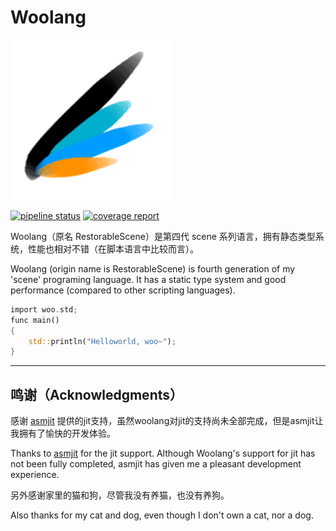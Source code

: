 # Woolang

![logo](image/woolang_logo.png)

[![pipeline status](https://gitlab.cinogama.com/cinogamaproject/woolang/badges/master/pipeline.svg)](https://gitlab.cinogama.com/cinogamaproject/woolang/-/commits/master)
[![coverage report](https://gitlab.cinogama.com/cinogamaproject/woolang/badges/master/coverage.svg)](https://gitlab.cinogama.com/cinogamaproject/woolang/-/commits/master)


Woolang（原名 RestorableScene）是第四代 scene 系列语言，拥有静态类型系统，性能也相对不错（在脚本语言中比较而言）。

Woolang (origin name is RestorableScene) is fourth generation of my 'scene' programing language. It has a static type system and good performance (compared to other scripting languages).

```rust
import woo.std;
func main()
{
    std::println("Helloworld, woo~");
}
```

---

## 鸣谢（Acknowledgments）

感谢 [asmjit](https://asmjit.com/) 提供的jit支持，虽然woolang对jit的支持尚未全部完成，但是asmjit让我拥有了愉快的开发体验。

Thanks to [asmjit](https://asmjit.com/) for the jit support. Although Woolang's support for jit has not been fully completed, asmjit has given me a pleasant development experience.

另外感谢家里的猫和狗，尽管我没有养猫，也没有养狗。

Also thanks for my cat and dog, even though I don't own a cat, nor a dog.
